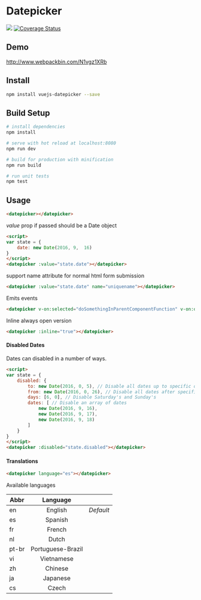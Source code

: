 # Datepicker

![](https://travis-ci.org/charliekassel/vuejs-datepicker.svg?branch=master) [![Coverage Status](https://coveralls.io/repos/github/charliekassel/vuejs-datepicker/badge.svg?branch=master)](https://coveralls.io/github/charliekassel/vuejs-datepicker?branch=master)

## Demo

http://www.webpackbin.com/N1vgz1XRb

## Install

``` bash
npm install vuejs-datepicker --save
```

## Build Setup

``` bash
# install dependencies
npm install

# serve with hot reload at localhost:8080
npm run dev

# build for production with minification
npm run build

# run unit tests
npm test
```

## Usage

``` html
<datepicker></datepicker>
```

*value* prop if passed should be a Date object

``` html
<script>
var state = {
    date: new Date(2016, 9,  16)
}
</script>
<datepicker :value="state.date"></datepicker>
```
support name attribute for normal html form submission
``` html
<datepicker :value="state.date" name="uniquename"></datepicker>
```
Emits events
``` html
<datepicker v-on:selected="doSomethingInParentComponentFunction" v-on:opened="datepickerOpenedFunction">
```
Inline always open version
``` html
<datepicker :inline="true"></datepicker>
```
#### Disabled Dates
Dates can disabled in a number of ways.

``` html
<script>
var state = {
    disabled: {
        to: new Date(2016, 0, 5), // Disable all dates up to specific date
        from: new Date(2016, 0, 26), // Disable all dates after specific date
        days: [6, 0], // Disable Saturday's and Sunday's
        dates: [ // Disable an array of dates
            new Date(2016, 9, 16),
            new Date(2016, 9, 17),
            new Date(2016, 9, 18)
        ]
    }
}
</script>
<datepicker :disabled="state.disabled"></datepicker>
```


#### Translations

``` html
<datepicker language="es"></datepicker>
```
Available languages

| Abbr        | Language         |          |
| ----------- |:----------------:|---------:|
| en          | English          | *Default*|
| es          | Spanish          |          |
| fr          | French           |          |
| nl          | Dutch            |          |
| pt-br       | Portuguese-Brazil|          |
| vi          | Vietnamese       |          |
| zh          | Chinese          |          |
| ja          | Japanese         |          |
| cs          | Czech            |          |
